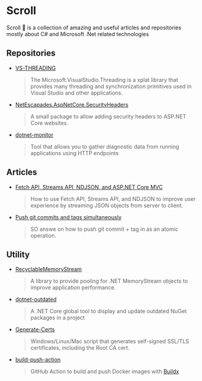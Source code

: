 # Scroll
Scroll :scroll: is a collection of amazing and useful articles and repositories mostly about C# and Microsoft .Net related technologies

## Repositories

* [VS-THREADING](https://github.com/microsoft/vs-threading)  
  > The Microsoft.VisualStudio.Threading is a xplat library that provides many threading and synchronization primitives used in Visual Studio and other applications.  
* [NetEscapades.AspNetCore.SecurityHeaders](https://github.com/andrewlock/NetEscapades.AspNetCore.SecurityHeaders)
  > A small package to allow adding security headers to ASP.NET Core websites.
* [dotnet-monitor](https://github.com/dotnet/dotnet-monitor)
  > Tool that allows you to gather diagnostic data from running applications using HTTP endpoints 

## Articles

* [Fetch API, Streams API, NDJSON, and ASP.NET Core MVC](https://www.tpeczek.com/2019/04/fetch-api-streams-api-ndjson-and-aspnet.html)  
  > How to use Fetch API, Streams API, and NDJSON to improve user experience by streaming JSON objects from server to client.
* [Push git commits and tags simultaneously](https://stackoverflow.com/questions/3745135/push-git-commits-tags-simultaneously)
  > SO answe on how to push git commit + tag in as an atomic operation.

## Utility

* [RecyclableMemoryStream](https://github.com/microsoft/Microsoft.IO.RecyclableMemoryStream)
  > A library to provide pooling for .NET MemoryStream objects to improve application performance. 
* [dotnet-outdated](https://github.com/dotnet-outdated/dotnet-outdated)
  > A .NET Core global tool to display and update outdated NuGet packages in a project 
* [Generate-Certs](https://github.com/asheroto/Generate-Certs)
  > Windows/Linux/Mac script that generates self-signed SSL/TLS certificates, including the Root CA cert.
* [build-push-action](https://github.com/docker/build-push-action)
  > GitHub Action to build and push Docker images with [Buildx](https://github.com/docker/buildx)
